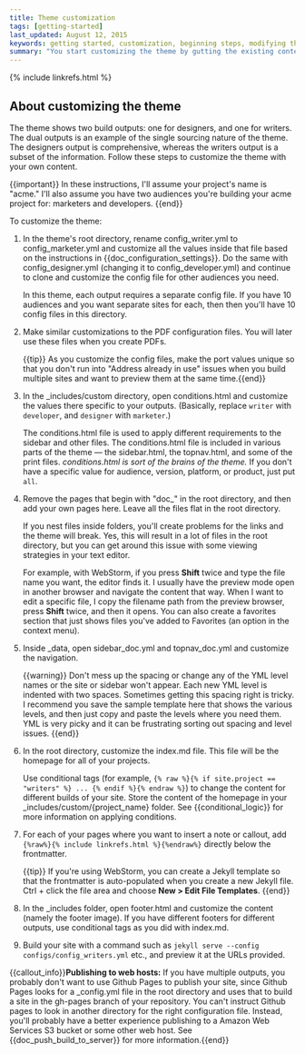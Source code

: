 ```yaml
---
title: Theme customization
tags: [getting-started]
last_updated: August 12, 2015
keywords: getting started, customization, beginning steps, modifying the theme, modification
summary: "You start customizing the theme by gutting the existing content in this theme and replacing it with your own content. Start with the configuration files, then customize the data files, and add your own markdown pages in the root directory."
---
```

{% include linkrefs.html %} 

## About customizing the theme 

The theme shows two build outputs: one for designers, and one for writers. The dual outputs is an example of the single sourcing nature of the theme. The designers output is comprehensive, whereas the writers output is a subset of the information. Follow these steps to customize the theme with your own content.

{{important}} In these instructions, I'll assume your project's name is "acme." I'll also assume you have two audiences you're building your acme project for: marketers and developers. {{end}}

To customize the theme:

1. In the theme's root directory, rename config_writer.yml to config_marketer.yml and customize all the values inside that file based on the instructions in {{doc_configuration_settings}}. Do the same with config_designer.yml (changing it to config_developer.yml) and continue to clone and customize the config file for other audiences you need.
    
    In this theme, each output requires a separate config file. If you have 10 audiences and you want separate sites for each, then then you'll have 10 config files in this directory. 

2. Make similar customizations to the PDF configuration files. You will later use these files when you create PDFs.
	
    {{tip}} As you customize the config files, make the port values unique so that you don't run into "Address already in use" issues when you build multiple sites and want to preview them at the same time.{{end}}
    
5. In the \_includes/custom directory, open conditions.html and customize the values there specific to your outputs. (Basically, replace `writer` with  `developer`, and `designer` with `marketer`.) 
    
    The conditions.html file is used to apply different requirements to the sidebar and other files. The conditions.html file is included in various parts of the theme &mdash; the sidebar.html, the topnav.html, and some of the print files. *conditions.html is sort of the brains of the theme.* If you don't have a specific value for audience, version, platform, or product, just put `all`.
    
6. Remove the pages that begin with "doc_" in the root directory, and then add your own pages here. Leave all the files flat in the root directory. 
	
	If you nest files inside folders, you'll create problems for the links and the theme will break. Yes, this will result in a lot of files in the root directory, but you can get around this issue with some viewing strategies in your text editor.
	
	For example, with WebStorm, if you press **Shift** twice and type the file name you want, the editor finds it. I usually have the preview mode open in another browser and navigate the content that way. When I want to edit a specific file, I copy the filename path from the preview browser, press **Shift** twice, and then it opens. You can also create a favorites section that just shows files you've added to Favorites (an option in the context menu).

7. Inside \_data, open sidebar_doc.yml and topnav_doc.yml and customize the navigation. 
    
    {{warning}} Don't mess up the spacing or change any of the YML level names or the site or sidebar won't appear. Each new YML level is indented with two spaces. Sometimes getting this spacing right is tricky. I recommend you save the sample template here that shows the various levels, and then just copy and paste the levels where you need them. YML is very picky and it can be frustrating sorting out spacing and level issues. {{end}}
    
9. In the root directory, customize the index.md file. This file will be the homepage for all of your projects.

    Use conditional tags (for example, `{% raw %}{% if site.project == "writers" %} ... {% endif %}{% endraw %}`) to change the content for different builds of your site. Store the content of the homepage in your \_includes/custom/{project_name} folder. See {{conditional_logic}} for more information on applying conditions.

10. For each of your pages where you want to insert a note or callout, add `{%raw%}{% include linkrefs.html %}{%endraw%}` directly below the frontmatter.
    
    {{tip}} If you're using WebStorm, you can create a Jekyll template so that the frontmatter is auto-populated when you create a new Jekyll file. Ctrl + click the file area and choose <b>New > Edit File Templates</b>. {{end}}
    
12. In the \_includes folder, open footer.html and customize the content (namely the footer image). If you have different footers for different outputs, use conditional tags as you did with index.md.
11. Build your site with a command such as `jekyll serve --config configs/config_writers.yml` etc., and preview it at the URLs provided.

{{callout_info}}<b>Publishing to web hosts:</b> If you have multiple outputs, you probably don't want to use Github Pages to publish your site, since Github Pages looks for a _config.yml file in the root directory and uses that to build a site in the gh-pages branch of your repository. You can't instruct Github pages to look in another directory for the right configuration file. Instead, you'll probably have a better experience publishing to a Amazon Web Services S3 bucket or some other web host. See {{doc_push_build_to_server}} for more information.{{end}}
